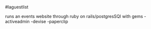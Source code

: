 #laguestlist

runs an events website through ruby on rails/postgresSQl 
with gems -activeadmin
		  -devise
		  -paperclip



